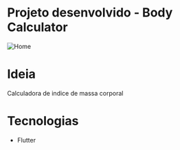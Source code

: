 # Projeto desenvolvido - Body Calculator 
![Home](https://user-images.githubusercontent.com/91674018/228258998-278f6782-bf0b-4103-a2af-6d28d63e9326.png)

# Ideia
Calculadora de indice de massa corporal

# Tecnologias
- Flutter
